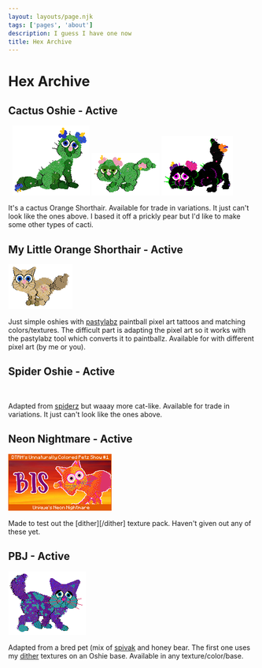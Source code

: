 ```yaml
---
layout: layouts/page.njk
tags: ['pages', 'about']
description: I guess I have one now
title: Hex Archive
---
```


# Hex Archive

## Cactus Oshie - Active
<img srcset="/public/images/prickly2.png 2x">
<img srcset="/public/images/frida.png 2x">
<img src="/public/images/pachi.png" class="pixel non-responsive"> 
<img src="/public/images/cactuspink.png" class="pixel non-responsive">
<img src="/public/images/peyote.png" class="pixel non-responsive">


It's a cactus Orange Shorthair. Available for trade in variations. It just can't look like the ones above. I based it off a prickly pear but I'd like to make some other types of cacti. 

## My Little Orange Shorthair - Active
<img src="/public/images/beachy.png" class="pixel non-responsive">

Just simple oshies with [pastylabz](https://github.com/yakrell/pastylabz/) paintball pixel art tattoos and matching colors/textures. The difficult part is adapting the pixel art so it works with the pastylabz tool which converts it to paintballz. Available for with different pixel art (by me or you).


## Spider Oshie - Active
<img srcset="/public/images/CleanShot%202021-07-25%20at%2021.18.48.gif 2x">


Adapted from [spiderz](/spiderz) but waaay more cat-like. Available for trade in variations. It just can't look like the ones above.  


## Neon Nightmare - Active
<img src="/public/images/Vz2ASrG.png" class="pixel non-responsive">

Made to test out the [dither][/dither] texture pack. Haven't given out any of these yet.

## PBJ - Active
<img src="/public/images/pbj.png" class="pixel non-responsive">

Adapted from a bred pet (mix of <a href="https://gyiyg.neocities.org/">spivak</a> and honey bear. The first one uses my [dither](/dither) textures on an Oshie base. Available in any texture/color/base.

